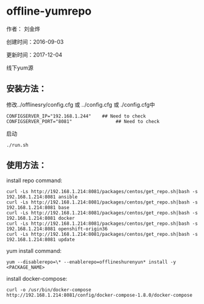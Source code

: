 # offline-yumrepo

作者： 刘金烨

创建时间：2016-09-03

更新时间：2017-12-04

线下yum源

## 安装方法：

修改../offlinesry/config.cfg 或 ../config.cfg 或 ./config.cfg中

```
CONFIGSERVER_IP="192.168.1.244"    ## Need to check
CONFIGSERVER_PORT="8081"                ## Need to check
```

启动

```
./run.sh
```

## 使用方法：

install repo command:

```
curl -Ls http://192.168.1.214:8081/packages/centos/get_repo.sh|bash -s 192.168.1.214:8081 ansible
curl -Ls http://192.168.1.214:8081/packages/centos/get_repo.sh|bash -s 192.168.1.214:8081 base
curl -Ls http://192.168.1.214:8081/packages/centos/get_repo.sh|bash -s 192.168.1.214:8081 docker
curl -Ls http://192.168.1.214:8081/packages/centos/get_repo.sh|bash -s 192.168.1.214:8081 openshift-origin36
curl -Ls http://192.168.1.214:8081/packages/centos/get_repo.sh|bash -s 192.168.1.214:8081 update
```

yum install command:

```
yum --disablerepo=\* --enablerepo=offlineshurenyun* install -y <PACKAGE_NAME>
```

install docker-compose:

```
curl -o /usr/bin/docker-compose http://192.168.1.214:8081/config/docker-compose-1.8.0/docker-compose
```

